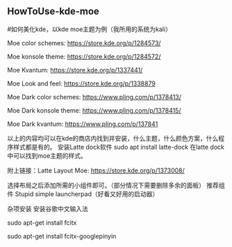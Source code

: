 ## HowToUse-kde-moe
#如何美化kde，以kde moe主题为例（我所用的系统为kali）


Moe color schemes: https://store.kde.org/p/1284573/


Moe konsole theme: https://store.kde.org/p/1284572/


Moe Kvantum: https://store.kde.org/p/1337441/


Moe Look and feel: https://store.kde.org/p/1338879


Moe Dark color schemes: https://www.pling.com/p/1378413/


Moe Dark konsole theme: https://www.pling.com/p/1378415/


Moe Dark kvantum: https://www.pling.com/p/137841


以上的内容均可以在kde的商店内找到并安装，什么主题，什么颜色方案，什么程序样式都是有的。
安装Latte dock软件 sudo apt install latte-dock
在latte dock中可以找到moe主题的样式。


附上链接：Latte Layout Moe: https://store.kde.org/p/1373008/


选择布局之后添加所需的小组件即可。（部分情况下需要删除多余的面板）
推荐组件 Stupid simple launcherpad（好看又好用的启动器）


杂项安装 安装谷歌中文输入法 

sudo apt-get install fcitx 

sudo apt-get install fcitx-googlepinyin
